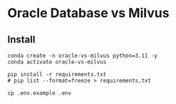 # Oracle Database vs Milvus

## Install

```shell
conda create -n oracle-vs-milvus python=3.11 -y
conda activate oracle-vs-milvus
```

```
pip install -r requirements.txt
# pip list --format=freeze > requirements.txt
```

```
cp .env.example .env
```